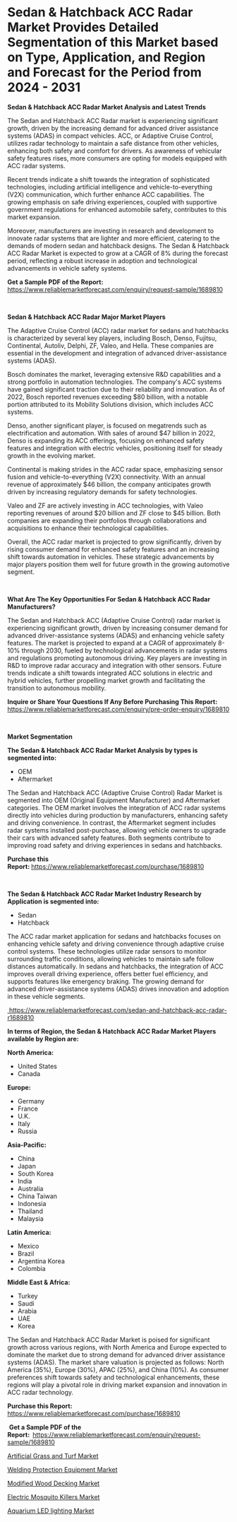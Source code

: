 <p><h1>Sedan & Hatchback ACC Radar Market Provides Detailed Segmentation of this Market based on Type, Application, and Region and Forecast for the Period from 2024 - 2031</h1></p><p><strong>Sedan & Hatchback ACC Radar Market Analysis and Latest Trends</strong></p>
<p><p>The Sedan and Hatchback ACC Radar market is experiencing significant growth, driven by the increasing demand for advanced driver assistance systems (ADAS) in compact vehicles. ACC, or Adaptive Cruise Control, utilizes radar technology to maintain a safe distance from other vehicles, enhancing both safety and comfort for drivers. As awareness of vehicular safety features rises, more consumers are opting for models equipped with ACC radar systems.</p><p>Recent trends indicate a shift towards the integration of sophisticated technologies, including artificial intelligence and vehicle-to-everything (V2X) communication, which further enhance ACC capabilities. The growing emphasis on safe driving experiences, coupled with supportive government regulations for enhanced automobile safety, contributes to this market expansion.</p><p>Moreover, manufacturers are investing in research and development to innovate radar systems that are lighter and more efficient, catering to the demands of modern sedan and hatchback designs. The Sedan & Hatchback ACC Radar Market is expected to grow at a CAGR of 8% during the forecast period, reflecting a robust increase in adoption and technological advancements in vehicle safety systems.</p></p>
<p><strong>Get a Sample PDF of the Report:&nbsp;</strong> <a href="https://www.reliablemarketforecast.com/enquiry/request-sample/1689810?utm_campaign=1741&utm_medium=2&utm_source=Github&utm_content=ia&utm_term=17102024&utm_id=sedan-hatchback-acc-radar">https://www.reliablemarketforecast.com/enquiry/request-sample/1689810</a></p>
<p>&nbsp;</p>
<p><strong>Sedan & Hatchback ACC Radar Major Market Players</strong></p>
<p><p>The Adaptive Cruise Control (ACC) radar market for sedans and hatchbacks is characterized by several key players, including Bosch, Denso, Fujitsu, Continental, Autoliv, Delphi, ZF, Valeo, and Hella. These companies are essential in the development and integration of advanced driver-assistance systems (ADAS).</p><p>Bosch dominates the market, leveraging extensive R&D capabilities and a strong portfolio in automation technologies. The company's ACC systems have gained significant traction due to their reliability and innovation. As of 2022, Bosch reported revenues exceeding $80 billion, with a notable portion attributed to its Mobility Solutions division, which includes ACC systems. </p><p>Denso, another significant player, is focused on megatrends such as electrification and automation. With sales of around $47 billion in 2022, Denso is expanding its ACC offerings, focusing on enhanced safety features and integration with electric vehicles, positioning itself for steady growth in the evolving market.</p><p>Continental is making strides in the ACC radar space, emphasizing sensor fusion and vehicle-to-everything (V2X) connectivity. With an annual revenue of approximately $46 billion, the company anticipates growth driven by increasing regulatory demands for safety technologies.</p><p>Valeo and ZF are actively investing in ACC technologies, with Valeo reporting revenues of around $20 billion and ZF close to $45 billion. Both companies are expanding their portfolios through collaborations and acquisitions to enhance their technological capabilities.</p><p>Overall, the ACC radar market is projected to grow significantly, driven by rising consumer demand for enhanced safety features and an increasing shift towards automation in vehicles. These strategic advancements by major players position them well for future growth in the growing automotive segment.</p></p>
<p>&nbsp;</p>
<p><strong>What Are The Key Opportunities For Sedan & Hatchback ACC Radar Manufacturers?</strong></p>
<p><p>The Sedan and Hatchback ACC (Adaptive Cruise Control) radar market is experiencing significant growth, driven by increasing consumer demand for advanced driver-assistance systems (ADAS) and enhancing vehicle safety features. The market is projected to expand at a CAGR of approximately 8-10% through 2030, fueled by technological advancements in radar systems and regulations promoting autonomous driving. Key players are investing in R&D to improve radar accuracy and integration with other sensors. Future trends indicate a shift towards integrated ACC solutions in electric and hybrid vehicles, further propelling market growth and facilitating the transition to autonomous mobility.</p></p>
<p><strong>Inquire or Share Your Questions If Any Before Purchasing This Report:</strong> <a href="https://www.reliablemarketforecast.com/enquiry/pre-order-enquiry/1689810?utm_campaign=1741&utm_medium=2&utm_source=Github&utm_content=ia&utm_term=17102024&utm_id=sedan-hatchback-acc-radar">https://www.reliablemarketforecast.com/enquiry/pre-order-enquiry/1689810</a></p>
<p>&nbsp;</p>
<p><strong>Market Segmentation</strong></p>
<p><strong>The Sedan & Hatchback ACC Radar Market Analysis by types is segmented into:</strong></p>
<p><ul><li>OEM</li><li>Aftermarket</li></ul></p>
<p><p>The Sedan and Hatchback ACC (Adaptive Cruise Control) Radar Market is segmented into OEM (Original Equipment Manufacturer) and Aftermarket categories. The OEM market involves the integration of ACC radar systems directly into vehicles during production by manufacturers, enhancing safety and driving convenience. In contrast, the Aftermarket segment includes radar systems installed post-purchase, allowing vehicle owners to upgrade their cars with advanced safety features. Both segments contribute to improving road safety and driving experiences in sedans and hatchbacks.</p></p>
<p><strong>Purchase this Report:&nbsp;</strong><a href="https://www.reliablemarketforecast.com/purchase/1689810?utm_campaign=1741&utm_medium=2&utm_source=Github&utm_content=ia&utm_term=17102024&utm_id=sedan-hatchback-acc-radar">https://www.reliablemarketforecast.com/purchase/1689810</a></p>
<p>&nbsp;</p>
<p><strong>The Sedan & Hatchback ACC Radar Market Industry Research by Application is segmented into:</strong></p>
<p><ul><li>Sedan</li><li>Hatchback</li></ul></p>
<p><p>The ACC radar market application for sedans and hatchbacks focuses on enhancing vehicle safety and driving convenience through adaptive cruise control systems. These technologies utilize radar sensors to monitor surrounding traffic conditions, allowing vehicles to maintain safe follow distances automatically. In sedans and hatchbacks, the integration of ACC improves overall driving experience, offers better fuel efficiency, and supports features like emergency braking. The growing demand for advanced driver-assistance systems (ADAS) drives innovation and adoption in these vehicle segments.</p></p>
<p><a href="https://www.reliablemarketforecast.com/sedan-and-hatchback-acc-radar-r1689810?utm_campaign=1741&utm_medium=2&utm_source=Github&utm_content=ia&utm_term=17102024&utm_id=sedan-hatchback-acc-radar">&nbsp;https://www.reliablemarketforecast.com/sedan-and-hatchback-acc-radar-r1689810</a></p>
<p><strong>In terms of Region, the Sedan & Hatchback ACC Radar Market Players available by Region are:</strong></p>
<p>
    <p> <strong> North America: </strong>
        <ul>
            <li>United States</li>
            <li>Canada</li>
        </ul>
        </p> 
    <p> <strong> Europe: </strong>
        <ul>
            <li>Germany</li>
            <li>France</li>
            <li>U.K.</li>
            <li>Italy</li>
            <li>Russia</li>
        </ul>
        </p> 
    <p> <strong> Asia-Pacific: </strong>
        <ul>
            <li>China</li>
            <li>Japan</li>
            <li>South Korea</li>
            <li>India</li>
            <li>Australia</li>
            <li>China Taiwan</li>
            <li>Indonesia</li>
            <li>Thailand</li>
            <li>Malaysia</li>
        </ul>
        </p> 
    <p> <strong> Latin America: </strong>
        <ul>
            <li>Mexico</li>
            <li>Brazil</li>
            <li>Argentina Korea</li>
            <li>Colombia</li>
        </ul>
        </p> 
    <p> <strong> Middle East & Africa: </strong>
        <ul>
            <li>Turkey</li>
            <li>Saudi</li>
            <li>Arabia</li>
            <li>UAE</li>
            <li>Korea</li>
        </ul>
    </p>
    </p>
<p><p>The Sedan and Hatchback ACC Radar Market is poised for significant growth across various regions, with North America and Europe expected to dominate the market due to strong demand for advanced driver assistance systems (ADAS). The market share valuation is projected as follows: North America (35%), Europe (30%), APAC (25%), and China (10%). As consumer preferences shift towards safety and technological enhancements, these regions will play a pivotal role in driving market expansion and innovation in ACC radar technology.</p></p>
<p><strong>Purchase this Report: </strong><a href="https://www.reliablemarketforecast.com/purchase/1689810?utm_campaign=1741&utm_medium=2&utm_source=Github&utm_content=ia&utm_term=17102024&utm_id=sedan-hatchback-acc-radar">https://www.reliablemarketforecast.com/purchase/1689810</a></p>
<p>&nbsp;<strong>Get a Sample PDF of the Report:&nbsp;&nbsp;</strong><a href="https://www.reliablemarketforecast.com/enquiry/request-sample/1689810?utm_campaign=1741&utm_medium=2&utm_source=Github&utm_content=ia&utm_term=17102024&utm_id=sedan-hatchback-acc-radar">https://www.reliablemarketforecast.com/enquiry/request-sample/1689810</a></p>
<p><strong></strong></p>
<p><p><a href="https://www.linkedin.com/pulse/artificial-grass-turf-market-penetration-strategies-untapped-6eyme?utm_campaign=1741&utm_medium=2&utm_source=Github&utm_content=ia&utm_term=17102024&utm_id=sedan-hatchback-acc-radar">Artificial Grass and Turf Market</a></p><p><a href="https://www.linkedin.com/pulse/welding-protection-equipment-market-size-growth-trends-7qq4e?utm_campaign=1741&utm_medium=2&utm_source=Github&utm_content=ia&utm_term=17102024&utm_id=sedan-hatchback-acc-radar">Welding Protection Equipment Market</a></p><p><a href="https://www.linkedin.com/pulse/modified-wood-decking-market-analysis-report-global-insights-akyde?utm_campaign=1741&utm_medium=2&utm_source=Github&utm_content=ia&utm_term=17102024&utm_id=sedan-hatchback-acc-radar">Modified Wood Decking Market</a></p><p><a href="https://www.linkedin.com/pulse/electric-mosquito-killers-market-global-share-ranking-overall-1ahse?utm_campaign=1741&utm_medium=2&utm_source=Github&utm_content=ia&utm_term=17102024&utm_id=sedan-hatchback-acc-radar">Electric Mosquito Killers Market</a></p><p><a href="https://www.linkedin.com/pulse/pulse-aquarium-led-lighting-rhythms-change-market-resonance-rqbce?utm_campaign=1741&utm_medium=2&utm_source=Github&utm_content=ia&utm_term=17102024&utm_id=sedan-hatchback-acc-radar">Aquarium LED lighting Market</a></p></p>